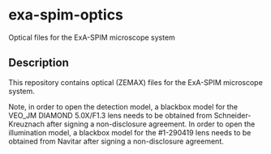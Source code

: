 # exa-spim-optics
Optical files for the ExA-SPIM microscope system

## Description
This repository contains optical (ZEMAX) files for the ExA-SPIM microscope system. 

Note, in order to open the detection model, a blackbox model for the VEO_JM DIAMOND 5.0X/F1.3 lens needs to be obtained from Schneider-Kreuznach after signing a non-disclosure agreement. In order to open the illumination model, a blackbox model for the #1-290419 lens needs to be obtained from Navitar after signing a non-disclosure agreement.



